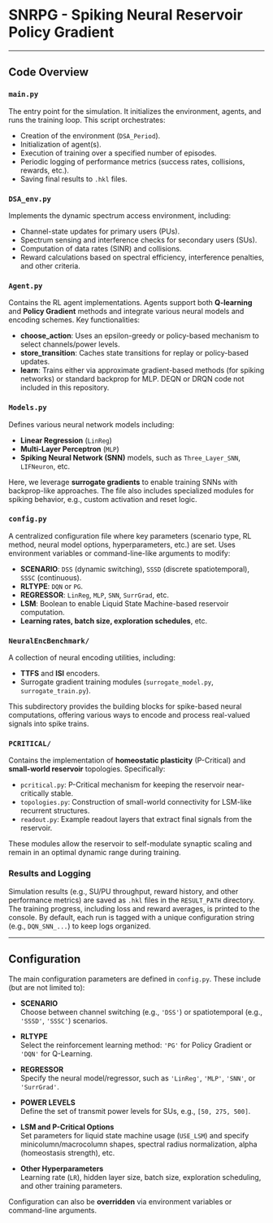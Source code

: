 # SNRPG - Spiking Neural Reservoir Policy Gradient

---

## Code Overview

### `main.py`
The entry point for the simulation. It initializes the environment, agents, and runs the training loop. This script orchestrates:

- Creation of the environment (`DSA_Period`).
- Initialization of agent(s).
- Execution of training over a specified number of episodes.
- Periodic logging of performance metrics (success rates, collisions, rewards, etc.).
- Saving final results to `.hkl` files.

### `DSA_env.py`
Implements the dynamic spectrum access environment, including:
- Channel-state updates for primary users (PUs).
- Spectrum sensing and interference checks for secondary users (SUs).
- Computation of data rates (SINR) and collisions.
- Reward calculations based on spectral efficiency, interference penalties, and other criteria.

### `Agent.py`
Contains the RL agent implementations. Agents support both **Q-learning** and **Policy Gradient** methods and integrate various neural models and encoding schemes. Key functionalities:
- **choose_action**: Uses an epsilon-greedy or policy-based mechanism to select channels/power levels.
- **store_transition**: Caches state transitions for replay or policy-based updates.
- **learn**: Trains either via approximate gradient-based methods (for spiking networks) or standard backprop for MLP. DEQN or DRQN code not included in this repository.

### `Models.py`
Defines various neural network models including:
- **Linear Regression** (`LinReg`)
- **Multi-Layer Perceptron** (`MLP`)
- **Spiking Neural Network (SNN)** models, such as `Three_Layer_SNN`, `LIFNeuron`, etc.

Here, we leverage **surrogate gradients** to enable training SNNs with backprop-like approaches. The file also includes specialized modules for spiking behavior, e.g., custom activation and reset logic.

### `config.py`
A centralized configuration file where key parameters (scenario type, RL method, neural model options, hyperparameters, etc.) are set. Uses environment variables or command-line-like arguments to modify:

- **SCENARIO**: `DSS` (dynamic switching), `SSSD` (discrete spatiotemporal), `SSSC` (continuous).
- **RLTYPE**: `DQN` or `PG`.
- **REGRESSOR**: `LinReg`, `MLP`, `SNN`, `SurrGrad`, etc.
- **LSM**: Boolean to enable Liquid State Machine-based reservoir computation.
- **Learning rates, batch size, exploration schedules**, etc.

### `NeuralEncBenchmark/`
A collection of neural encoding utilities, including:
- **TTFS** and **ISI** encoders.
- Surrogate gradient training modules (`surrogate_model.py`, `surrogate_train.py`).

This subdirectory provides the building blocks for spike-based neural computations, offering various ways to encode and process real-valued signals into spike trains.

### `PCRITICAL/`
Contains the implementation of **homeostatic plasticity** (P-Critical) and **small-world reservoir** topologies. Specifically:
- `pcritical.py`: P-Critical mechanism for keeping the reservoir near-critically stable.
- `topologies.py`: Construction of small-world connectivity for LSM-like recurrent structures.
- `readout.py`: Example readout layers that extract final signals from the reservoir.

These modules allow the reservoir to self-modulate synaptic scaling and remain in an optimal dynamic range during training.

### Results and Logging
Simulation results (e.g., SU/PU throughput, reward history, and other performance metrics) are saved as `.hkl` files in the `RESULT_PATH` directory. The training progress, including loss and reward averages, is printed to the console. By default, each run is tagged with a unique configuration string (e.g., `DQN_SNN_...`) to keep logs organized.

---

## Configuration

The main configuration parameters are defined in `config.py`. These include (but are not limited to):

- **SCENARIO**  
  Choose between channel switching (e.g., `'DSS'`) or spatiotemporal (e.g., `'SSSD'`, `'SSSC'`) scenarios.

- **RLTYPE**  
  Select the reinforcement learning method: `'PG'` for Policy Gradient or `'DQN'` for Q-Learning.

- **REGRESSOR**  
  Specify the neural model/regressor, such as `'LinReg'`, `'MLP'`, `'SNN'`, or `'SurrGrad'`.

- **POWER LEVELS**  
  Define the set of transmit power levels for SUs, e.g., `[50, 275, 500]`.

- **LSM and P-Critical Options**  
  Set parameters for liquid state machine usage (`USE_LSM`) and specify minicolumn/macrocolumn shapes, spectral radius normalization, alpha (homeostasis strength), etc.

- **Other Hyperparameters**  
  Learning rate (`LR`), hidden layer size, batch size, exploration scheduling, and other training parameters.

Configuration can also be **overridden** via environment variables or command-line arguments.

